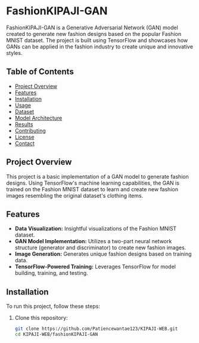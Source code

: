 # FashionKIPAJI-GAN

FashionKIPAJI-GAN is a Generative Adversarial Network (GAN) model created to generate new fashion designs based on the popular Fashion MNIST dataset. The project is built using TensorFlow and showcases how GANs can be applied in the fashion industry to create unique and innovative styles.

## Table of Contents
- [Project Overview](#project-overview)
- [Features](#features)
- [Installation](#installation)
- [Usage](#usage)
- [Dataset](#dataset)
- [Model Architecture](#model-architecture)
- [Results](#results)
- [Contributing](#contributing)
- [License](#license)
- [Contact](#contact)

## Project Overview

This project is a basic implementation of a GAN model to generate fashion designs. Using TensorFlow's machine learning capabilities, the GAN is trained on the Fashion MNIST dataset to learn and create new fashion images resembling the original dataset's clothing items.

## Features

- **Data Visualization:** Insightful visualizations of the Fashion MNIST dataset.
- **GAN Model Implementation:** Utilizes a two-part neural network structure (generator and discriminator) to create new fashion images.
- **Image Generation:** Generates unique fashion designs based on training data.
- **TensorFlow-Powered Training:** Leverages TensorFlow for model building, training, and testing.

## Installation

To run this project, follow these steps:

1. Clone this repository:
   ```bash
   git clone https://github.com/Patiencewantae123/KIPAJI-WEB.git
   cd KIPAJI-WEB/fashionKIPAJI-GAN
